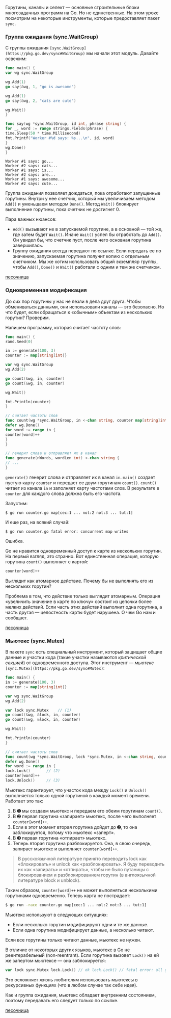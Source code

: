 Горутины, каналы и селект — основные строительные блоки многозадачных программ на Go. Но не единственные. На этом уроке посмотрим на некоторые инструменты, которые предоставляет пакет `sync`.

### Группа ожидания (sync.WaitGroup)

С группы ожидания `[sync.WaitGroup](https://pkg.go.dev/sync#WaitGroup)` мы начали этот модуль. Давайте освежим:

```go
func main() {
var wg sync.WaitGroup

wg.Add(1)
go say(&wg, 1, "go is awesome")

wg.Add(1)
go say(&wg, 2, "cats are cute")

wg.Wait()
}

func say(wg *sync.WaitGroup, id int, phrase string) {
for _, word := range strings.Fields(phrase) {
time.Sleep(50 * time.Millisecond)
fmt.Printf("Worker #%d says: %s...\n", id, word)
}
wg.Done()
}
```

```no
Worker #1 says: go...
Worker #2 says: cats...
Worker #1 says: is...
Worker #2 says: are...
Worker #1 says: awesome...
Worker #2 says: cute...
```

Группа ожидания позволяет дождаться, пока отработают запущенные горутины. Внутри у нее счетчик, который мы увеличиваем методом `Add()` и уменьшаем методом `Done()`. Метод `Wait()` блокирует выполнение горутины, пока счетчик не достигнет 0.

Пара важных нюансов:

-   `Add()` вызывают не в запускаемой горутине, а в основной — той же, где затем будет `Wait()`. Иначе `Wait()` успел бы отработать до `Add()`. Он увидел бы, что счетчик пуст, после чего основная горутина завершилась.
-   Группу ожидания всегда передают по ссылке. Если передать ее по значению, запускаемая горутина получит копию с отдельным счетчиком. Мы же хотим использовать общий экземпляр группы, чтобы `Add()`, `Done()` и `Wait()` работали с одним и тем же счетчиком.

[песочница](https://go.dev/play/p/E9y-cIOAoAO)



### Одновременная модификация

До сих пор горутины у нас не лезли в дела друг друга. Чтобы обмениваться данными, они использовали каналы — это безопасно. Но что будет, если обращаться к «обычным» объектам из нескольких горутин? Проверим.

Напишем программу, которая считает частоту слов:

```go
func main() {
rand.Seed(0)

in := generate(100, 3)
counter := map[string]int{}

var wg sync.WaitGroup
wg.Add(2)

go count(&wg, in, counter)
go count(&wg, in, counter)

wg.Wait()

fmt.Println(counter)
}

// считает частоты слов
func count(wg *sync.WaitGroup, in <-chan string, counter map[string]int) {
defer wg.Done()
for word := range in {
counter[word]++
}
}

// генерит слова и отправляет их в канал
func generate(nWords, wordLen int) <-chan string {
// ...
}
```

`generate()` генерит слова и отправляет их в канал `in`. `main()` создает пустую карту `counter` и передает ее двум горутинам `count()`. `count()` читает из канала `in` и заполняет карту частотами слов. В результате в `counter` для каждого слова должна быть его частота.

Запустим:

```no
$ go run counter.go map[cec:1 ... nol:2 not:3 ... tut:1]
```

И еще раз, на всякий случай:

```no
$ go run counter.go fatal error: concurrent map writes
```

Ошибка.

Go не нравится одновременный доступ к карте из нескольких горутин. На первый взгляд, это странно. Вот единственная операция, которую горутина `count()` выполняет с картой:

```go
counter[word]++
```

Выглядит как атомарное действие. Почему бы не выполнять его из нескольких горутин?

Проблема в том, что действие только выглядит атомарным. Операция «увеличить значение в карте по ключу» состоит из цепочки более мелких действий. Если часть этих действий выполнит одна горутина, а часть другая — целостность карты будет нарушена. О чем Go нам и сообщает.

[песочница](https://go.dev/play/p/xYDGV0x_5kM)


### Мьютекс (sync.Mutex)

В пакете `sync` есть специальный инструмент, который защищает общие данные и участки кода (такие участки называются _критической секцией_) от одновременного доступа. Этот инструмент — _мьютекс_ `[sync.Mutex](https://pkg.go.dev/sync#Mutex)`:

```go
func main() {
in := generate(100, 3)
counter := map[string]int{}

var wg sync.WaitGroup
wg.Add(2)

var lock sync.Mutex    // (1)
go count(&wg, &lock, in, counter)
go count(&wg, &lock, in, counter)

wg.Wait()

fmt.Println(counter)
}

// считает частоты слов
func count(wg *sync.WaitGroup, lock *sync.Mutex, in <-chan string, counter map[string]int) {
defer wg.Done()
for word := range in {
lock.Lock()       // (2)
counter[word]++
lock.Unlock()     // (3)
```

Мьютекс гарантирует, что участок кода между `Lock()` и `Unlock()` выполняется только одной горутиной в каждый момент времени. Работает это так:

1.  В ➊ мы создаем мьютекс и передаем его обеим горутинам `count()`.
2.  В ➋ первая горутина «запирает» мьютекс, после чего выполняет `counter[word]++`.
3.  Если в этот момент вторая горутина дойдет до ➋, то она заблокируется, потому что мьютекс «заперт».
4.  В ➌ первая горутина «отпирает» мьютекс.
5.  Теперь вторая горутина разблокируется. Она, в свою очередь, запирает мьютекс и выполняет `counter[word]++`.

> В русскоязычной литературе принято переводить lock как «блокировать» и unlock как «разблокировать». Я буду переводить их как «запирать» и «отпирать», чтобы не было путаницы с блокированием и разблокированием горутин (в англоязычной литературе block и unblock).

Таким образом, `counter[word]++` не может выполняться несколькими горутинами одновременно. Теперь карта не пострадает:

```bash
$ go run -race counter.go map[cec:1 ... nol:2 not:3 ... tut:1]
```

Мьютекс используют в следующих ситуациях:

-   Если несколько горутин модифицируют одни и те же данные.
-   Если одна горутина модифицирует данные, а несколько читают.

Если все горутины только читают данные, мьютекс не нужен.

В отличие от некоторых других языков, мьютекс в Go не реентерабельный (non-reentrant). Если горутина вызовет `Lock()` на ей же запертом мьютексе — она заблокируется:

```go
var lock sync.Mutex lock.Lock() // ok lock.Lock() // fatal error: all goroutines are asleep - deadlock!
```

Это осложняет жизнь любителям использовать мьютексы в рекурсивных функциях (что в любом случае так себе идея).

Как и группа ожидания, мьютекс обладает внутренним состоянием, поэтому передавать его следует только по ссылке.

[песочница](https://go.dev/play/p/aHxU39eWr7u)